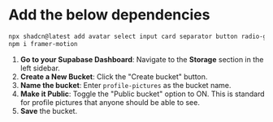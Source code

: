 # Add the below dependencies

```sh
npx shadcn@latest add avatar select input card separator button radio-group label
npm i framer-motion
```

1.  **Go to your Supabase Dashboard**: Navigate to the **Storage** section in the left sidebar.
2.  **Create a New Bucket**: Click the "Create bucket" button.
3.  **Name the bucket**: Enter `profile-pictures` as the bucket name.
4.  **Make it Public**: Toggle the "Public bucket" option to ON. This is standard for profile pictures that anyone should be able to see.
5.  **Save** the bucket.